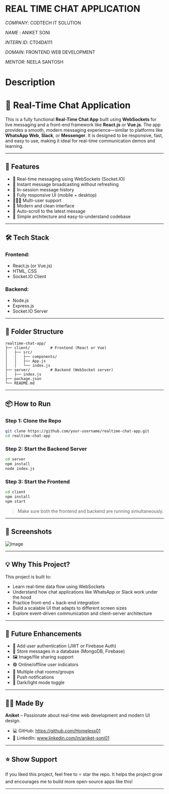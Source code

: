# REAL TIME CHAT APPLICATION

*COMPANY*: CODTECH IT SOLUTION

*NAME* : ANIKET SONI 

*INTERN ID*: CT04DA111

*DOMAIN*: FRONTEND WEB DEVELOPMENT

*MENTOR*: NEELA SANTOSH

# Description

# 💬 Real-Time Chat Application

This is a fully functional **Real-Time Chat App** built using **WebSockets** for live messaging and a front-end framework like **React.js** or **Vue.js**. The app provides a smooth, modern messaging experience—similar to platforms like **WhatsApp Web**, **Slack**, or **Messenger**. It is designed to be responsive, fast, and easy to use, making it ideal for real-time communication demos and learning.

---

## 🚀 Features

- 📡 Real-time messaging using WebSockets (Socket.IO)
- 💬 Instant message broadcasting without refreshing
- 🧠 In-session message history
- 📱 Fully responsive UI (mobile + desktop)
- 🧑‍🤝‍🧑 Multi-user support
- 🎨 Modern and clean interface
- 🔔 Auto-scroll to the latest message
- 🧩 Simple architecture and easy-to-understand codebase

---

## 🛠️ Tech Stack

### Frontend:
- React.js (or Vue.js)
- HTML, CSS
- Socket.IO Client

### Backend:
- Node.js
- Express.js
- Socket.IO Server

---

## 📁 Folder Structure

```
realtime-chat-app/
├── client/         # Frontend (React or Vue)
│   ├── src/
│   │   ├── components/
│   │   ├── App.js
│   │   └── index.js
├── server/         # Backend (WebSocket server)
│   ├── index.js
├── package.json
└── README.md
```

---

## 📦 How to Run

### Step 1: Clone the Repo

```bash
git clone https://github.com/your-username/realtime-chat-app.git
cd realtime-chat-app
```

### Step 2: Start the Backend Server

```bash
cd server
npm install
node index.js
```

### Step 3: Start the Frontend

```bash
cd client
npm install
npm start
```

> Make sure both the frontend and backend are running simultaneously.

---

## 📸 Screenshots

![Image](https://github.com/user-attachments/assets/e3faf7ba-35ca-462c-ba7c-02f8636e83a8)

---

## 💡 Why This Project?

This project is built to:

- Learn real-time data flow using WebSockets
- Understand how chat applications like WhatsApp or Slack work under the hood
- Practice front-end + back-end integration
- Build a scalable UI that adapts to different screen sizes
- Explore event-driven communication and client-server architecture

---

## 🧠 Future Enhancements

- 🔐 Add user authentication (JWT or Firebase Auth)
- 💾 Store messages in a database (MongoDB, Firebase)
- 🖼️ Image/file sharing support
- 🟢 Online/offline user indicators
- 🧵 Multiple chat rooms/groups
- 🔔 Push notifications
- 🌙 Dark/light mode toggle

---

## 🙋‍♂️ Made By

**Aniket** – Passionate about real-time web development and modern UI design.

- 💻 GitHub: https://github.com/Homeless01
- 🔗 LinkedIn: www.linkedin.com/in/aniket-soni01

---

## ⭐ Show Support

If you liked this project, feel free to ⭐ star the repo. It helps the project grow and encourages me to build more open-source apps like this!

---

